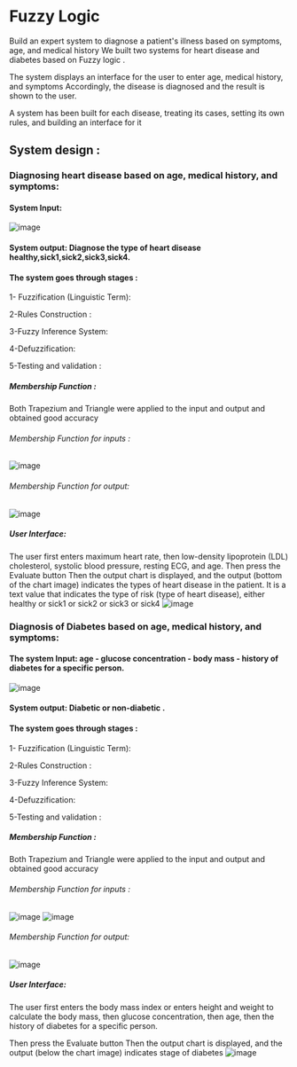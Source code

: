 # Fuzzy Logic
Build an expert system to diagnose a patient's illness based on symptoms, age, and medical history We built two systems for heart disease and diabetes based on Fuzzy logic .

The system displays an interface for the user to enter age, medical history, and symptoms
Accordingly, the disease is diagnosed and the result is shown to the user.

A system has been built for each disease, treating its cases, setting its own rules, and building an interface for it

## System design :
### Diagnosing heart disease based on age, medical history, and symptoms:
#### System Input:
![image](https://github.com/halalek/-Fuzzy-logic/assets/112726630/04431881-6e98-4abd-92cb-33dc8dba7a03)

#### System output: Diagnose the type of heart disease healthy,sick1,sick2,sick3,sick4.

#### The system goes through stages :

1- Fuzzification (Linguistic Term):

2-Rules Construction :

3-Fuzzy Inference System:

4-Defuzzification:

5-Testing and validation :

##### Membership Function  :
Both Trapezium and Triangle were applied to the input and output and obtained good accuracy

###### Membership Function for inputs :

![image](https://github.com/halalek/-Fuzzy-logic/assets/112726630/a2682836-3552-490f-921a-32073e6207d6)

###### Membership Function for output:
![image](https://github.com/halalek/-Fuzzy-logic/assets/112726630/47a434e8-4501-4d0d-80df-834b73acc538)

##### User Interface: 
The user first enters maximum heart rate, then low-density lipoprotein (LDL) cholesterol, systolic blood pressure, resting ECG, and age.
Then press the Evaluate button
Then the output chart is displayed, and the output (bottom of the chart image) indicates the types of heart disease in the patient. It is a text value that indicates the type of risk (type of heart disease), either healthy or sick1 or sick2 or sick3 or sick4
![image](https://github.com/halalek/-Fuzzy-logic/assets/112726630/470af248-9071-4b9b-8426-24aa2437c39e)



### Diagnosis of Diabetes based on age, medical history, and symptoms:
#### The system Input: age - glucose concentration - body mass - history of diabetes for a specific person.

![image](https://github.com/halalek/-Fuzzy-logic/assets/112726630/c7306cda-869a-43a4-a9b8-438cfc50ec44)

#### System output: Diabetic or non-diabetic .

#### The system goes through stages :

1- Fuzzification (Linguistic Term):

2-Rules Construction :

3-Fuzzy Inference System:

4-Defuzzification:

5-Testing and validation :

##### Membership Function  :
Both Trapezium and Triangle were applied to the input and output and obtained good accuracy

###### Membership Function for inputs :

![image](https://github.com/halalek/-Fuzzy-logic/assets/112726630/5d498599-9d75-449c-9a21-d25594dca717)
![image](https://github.com/halalek/-Fuzzy-logic/assets/112726630/861153f1-9589-40d2-a0fd-fd2bbbeb27d8)

###### Membership Function for output:
![image](https://github.com/halalek/-Fuzzy-logic/assets/112726630/ef34d94e-b4f7-4a18-a077-dce80b1a89bc)

##### User Interface: 
The user first enters the body mass index or enters height and weight to calculate the body mass, then glucose concentration, then age, then the history of diabetes for a specific person.

Then press the Evaluate button
Then the output chart is displayed, and the output (below the chart image) indicates stage of diabetes
![image](https://github.com/halalek/-Fuzzy-logic/assets/112726630/89c5b8e1-475e-47b3-9b72-853646200827)



